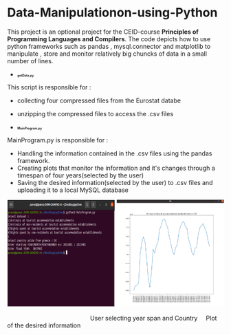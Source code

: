 # Data-Manipulationon-using-Python

This project is an optional project for the CEID-course **Principles of Programming Languages and Compilers**.
The code depicts how to use python frameworks such as pandas , mysql.connector and matplotlib to manipulate , store and monitor relatively big chuncks of data in a small number of lines. 

* <h2 style ="font-size: 0.5em"> getData.py</h2>
This script is responsible for :
* collecting four compressed files from the Eurostat databe 
* unzipping the compressed files to access the .csv files

* <h2 style ="font-size: 0.5em"> MainProgram.py</h2>
MainProgram.py is responsible for :
* Handling the information contained in the .csv files using the pandas framework.
* Creating plots that monitor the information and it's changes through a timespan of four years(selected by the user)
* Saving the desired information(selected by the user) to .csv files and uploading it to a local MySQL database


 

<p align="center">
<a>
  <img src="https://github.com/CaptainAlready/Data-Manipulation-using-Python/blob/main/Capture2.PNG" alt="Gif" width="250" height="250">
</a> 
 <a>
  <img src="https://github.com/CaptainAlready/Data-Manipulation-using-Python/blob/main/Capture.PNG" alt="Gif" width="250" height="250">
</a> 
  </p> 
 &nbsp &nbsp &nbsp;&nbsp; &nbsp; &nbsp; &nbsp; &nbsp; &nbsp; &nbsp;&nbsp; &nbsp; &nbsp; &nbsp; &nbsp; &nbsp; &nbsp;&nbsp; &nbsp; &nbsp; &nbsp; &nbsp; &nbsp; &nbsp;&nbsp; &nbsp; &nbsp;User selecting year span and Country  
  &nbsp &nbsp Plot of the desired information
